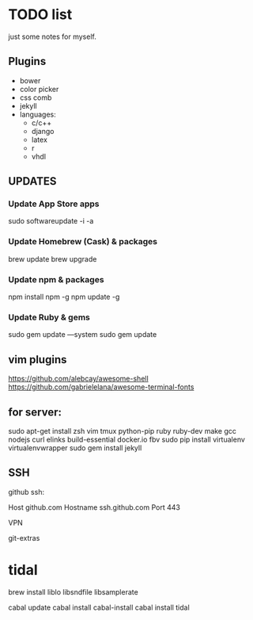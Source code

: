 # TODO list
just some notes for myself.

## Plugins
 - bower
 - color picker
 - css comb
 - jekyll
 - languages:
   - c/c++
   - django
   - latex
   - r
   - vhdl

## UPDATES

### Update App Store apps
sudo softwareupdate -i -a
### Update Homebrew (Cask) & packages
brew update
brew upgrade
### Update npm & packages
npm install npm -g
npm update -g
### Update Ruby & gems
sudo gem update —system
sudo gem update

## vim plugins
https://github.com/alebcay/awesome-shell
https://github.com/gabrielelana/awesome-terminal-fonts

## for server:
 sudo apt-get install zsh vim tmux python-pip ruby ruby-dev make gcc nodejs curl elinks build-essential docker.io fbv
 sudo pip install virtualenv virtualenvwrapper
 sudo gem install jekyll


## SSH
github ssh:

Host github.com
  Hostname ssh.github.com
  Port 443

VPN

git-extras

# tidal
brew install liblo libsndfile libsamplerate

cabal update
cabal install cabal-install
cabal install tidal
